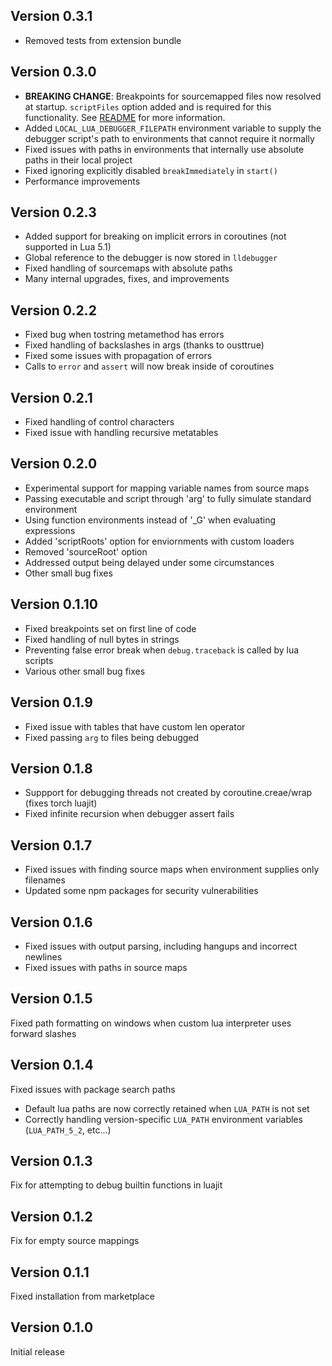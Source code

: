 ## Version 0.3.1
- Removed tests from extension bundle

## Version 0.3.0
- **BREAKING CHANGE**: Breakpoints for sourcemapped files now resolved at startup. `scriptFiles` option added and is required for this functionality. See [README](README.md) for more information.
- Added `LOCAL_LUA_DEBUGGER_FILEPATH` environment variable to supply the debugger script's path to environments that cannot require it normally
- Fixed issues with paths in environments that internally use absolute paths in their local project
- Fixed ignoring explicitly disabled `breakImmediately` in `start()`
- Performance improvements

## Version 0.2.3
- Added support for breaking on implicit errors in coroutines (not supported in Lua 5.1)
- Global reference to the debugger is now stored in `lldebugger`
- Fixed handling of sourcemaps with absolute paths
- Many internal upgrades, fixes, and improvements

## Version 0.2.2
- Fixed bug when tostring metamethod has errors
- Fixed handling of backslashes in args (thanks to ousttrue)
- Fixed some issues with propagation of errors
- Calls to `error` and `assert` will now break inside of coroutines

## Version 0.2.1
- Fixed handling of control characters
- Fixed issue with handling recursive metatables

## Version 0.2.0
- Experimental support for mapping variable names from source maps
- Passing executable and script through 'arg' to fully simulate standard environment
- Using function environments instead of '_G' when evaluating expressions
- Added 'scriptRoots' option for enviornments with custom loaders
- Removed 'sourceRoot' option
- Addressed output being delayed under some circumstances
- Other small bug fixes

## Version 0.1.10
- Fixed breakpoints set on first line of code
- Fixed handling of null bytes in strings
- Preventing false error break when `debug.traceback` is called by lua scripts
- Various other small bug fixes

## Version 0.1.9
- Fixed issue with tables that have custom len operator
- Fixed passing `arg` to files being debugged

## Version 0.1.8
- Suppport for debugging threads not created by coroutine.creae/wrap (fixes torch luajit)
- Fixed infinite recursion when debugger assert fails

## Version 0.1.7
- Fixed issues with finding source maps when environment supplies only filenames
- Updated some npm packages for security vulnerabilities

## Version 0.1.6
- Fixed issues with output parsing, including hangups and incorrect newlines
- Fixed issues with paths in source maps

## Version 0.1.5
Fixed path formatting on windows when custom lua interpreter uses forward slashes

## Version 0.1.4
Fixed issues with package search paths
- Default lua paths are now correctly retained when `LUA_PATH` is not set
- Correctly handling version-specific `LUA_PATH` environment variables (`LUA_PATH_5_2`, etc...)

## Version 0.1.3
Fix for attempting to debug builtin functions in luajit

## Version 0.1.2
Fix for empty source mappings

## Version 0.1.1
Fixed installation from marketplace

## Version 0.1.0
Initial release
